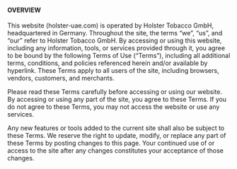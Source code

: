 #### OVERVIEW

This website (holster-uae.com) is operated by Holster Tobacco GmbH, headquartered in Germany. Throughout the site, the terms “we”, “us”, and “our” refer to Holster Tobacco GmbH. By accessing or using this website, including any information, tools, or services provided through it, you agree to be bound by the following Terms of Use (“Terms”), including all additional terms, conditions, and policies referenced herein and/or available by hyperlink. These Terms apply to all users of the site, including browsers, vendors, customers, and merchants.

Please read these Terms carefully before accessing or using our website. By accessing or using any part of the site, you agree to these Terms. If you do not agree to these Terms, you may not access the website or use any services.

Any new features or tools added to the current site shall also be subject to these Terms. We reserve the right to update, modify, or replace any part of these Terms by posting changes to this page. Your continued use of or access to the site after any changes constitutes your acceptance of those changes.

